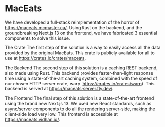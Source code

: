 # MacEats

We have developed a full-stack reimplementation of the horror of <https://maceats.mcmaster.ca/>. Using Rust on the backend, and the groundbreaking Next.js 13 on the frontend, we have fabricated 3 essential components to solve this issue.

The Crate
The first step of the solution is a way to easily access all the data provided by the original MacEats. This crate is publicly available for all to use at <https://crates.io/crates/maceats>.

The Backend
The second step of this solution is a caching REST backend, also made using Rust. This backend provides faster-than-light response time using a state-of-the-art caching system, combined with the speed of our chosen HTTP server crate, warp (<https://crates.io/crates/warp>). This backend is served at <https://maceats-server.fly.dev/>.

The Frontend
The final step of this solution is a state-of-the-art frontend using the brand new Next.js 13. We used new React standards, such as async/server components to do all the rendering server-side, making the client-side load very low. This frontend is accessible at <https://maceats.vidhan.io/>.

